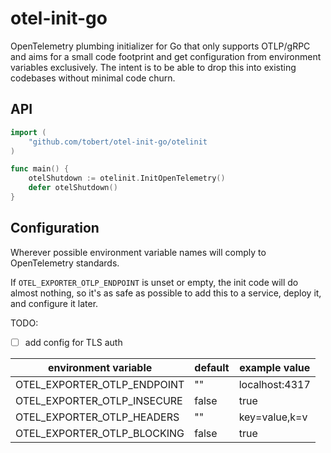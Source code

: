# otel-init-go

OpenTelemetry plumbing initializer for Go that only supports OTLP/gRPC
and aims for a small code footprint and get configuration from environment
variables exclusively. The intent is to be able to drop this into existing
codebases without minimal code churn.

## API

```go
import (
    "github.com/tobert/otel-init-go/otelinit
)

func main() {
    otelShutdown := otelinit.InitOpenTelemetry()
    defer otelShutdown()
}
```

## Configuration

Wherever possible environment variable names will comply to OpenTelemetry
standards.

If `OTEL_EXPORTER_OTLP_ENDPOINT` is unset or empty, the init code will
do almost nothing, so it's as safe as possible to add this to a service,
deploy it, and configure it later.

TODO:
- [ ] add config for TLS auth

| environment variable          | default         | example value  |
| ----------------------------- | --------------- | -------------- |
| OTEL_EXPORTER_OTLP_ENDPOINT   | ""              | localhost:4317 |
| OTEL_EXPORTER_OTLP_INSECURE   | false           | true           |
| OTEL_EXPORTER_OTLP_HEADERS    | ""              | key=value,k=v  |
| OTEL_EXPORTER_OTLP_BLOCKING   | false           | true           |

